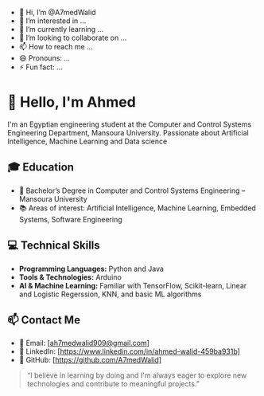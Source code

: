 - 👋 Hi, I’m @A7medWalid
- 👀 I’m interested in ...
- 🌱 I’m currently learning ...
- 💞️ I’m looking to collaborate on ...
- 📫 How to reach me ...
- 😄 Pronouns: ...
- ⚡ Fun fact: ...

# 👋 Hello, I'm Ahmed

I'm an Egyptian engineering student at the Computer and Control Systems Engineering Department, Mansoura University. Passionate about Artificial Intelligence, Machine Learning and Data science

## 🎓 Education
- 🏫 Bachelor’s Degree in Computer and Control Systems Engineering – Mansoura University
- 📚 Areas of interest: Artificial Intelligence, Machine Learning, Embedded Systems, Software Engineering

## 💻 Technical Skills
- **Programming Languages:** Python and Java
- **Tools & Technologies:** Arduino
- **AI & Machine Learning:** Familiar with TensorFlow, Scikit-learn, Linear and Logistic Regerssion, KNN, and basic ML algorithms


## 📫 Contact Me
- 📧 Email: [ah7medwalid909@gmail.com]
- 💼 LinkedIn: [https://www.linkedin.com/in/ahmed-walid-459ba931b]
- 🐙 GitHub: [https://github.com/A7medWalid]

> “I believe in learning by doing and I'm always eager to explore new technologies and contribute to meaningful projects.”

